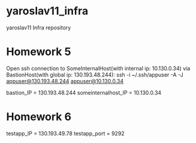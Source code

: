 # yaroslav11_infra
yaroslav11 Infra repository

# Homework 5
Open ssh connection to SomeInternalHost(with internal ip: 10.130.0.34) via BastionHost(with global ip: 130.193.48.244):
ssh -i ~/.ssh/appuser -A -J appuser@130.193.48.244 appuser@10.130.0.34

bastion_IP = 130.193.48.244
someinternalhost_IP = 10.130.0.34

# Homework 6
testapp_IP = 130.193.49.78
testapp_port = 9292

